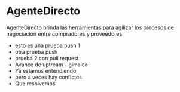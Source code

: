 ﻿# AgenteDirecto
AgenteDirecto brinda las herramientas para agilizar los procesos de negociación entre compradores y proveedores

 - esto es una prueba push 1
 - otra prueba push 
 - prueba 2 con pull request
 - Avance de uptream - gimalca
 - Ya estamos entendiendo
 - pero a veces hay confictos
 - Que resolvemos
